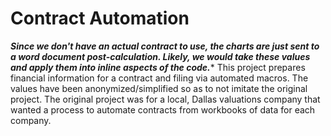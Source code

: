 # Contract Automation

***Since we don't have an actual contract to use, the charts are just sent to a word document post-calculation. Likely, we would take these values and apply them into inline aspects of the code.****
This project prepares financial information for a contract and filing via automated macros. The values have been anonymized/simplified so as to not imitate the original project. The original project was for a local, Dallas valuations company that wanted a process to automate contracts from workbooks of data for each company.
